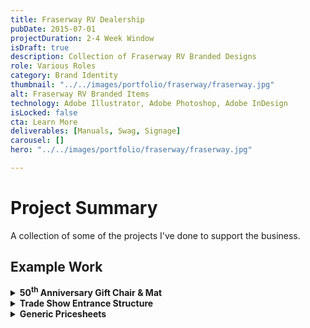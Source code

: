 ```yaml
---
title: Fraserway RV Dealership
pubDate: 2015-07-01
projectDuration: 2-4 Week Window
isDraft: true
description: Collection of Fraserway RV Branded Designs
role: Various Roles
category: Brand Identity
thumbnail: "../../images/portfolio/fraserway/fraserway.jpg"
alt: Fraserway RV Branded Items
technology: Adobe Illustrator, Adobe Photoshop, Adobe InDesign
isLocked: false
cta: Learn More
deliverables: [Manuals, Swag, Signage]
carousel: []
hero: "../../images/portfolio/fraserway/fraserway.jpg"

---
```

 
# Project Summary
A collection of some of the projects I've done to support the business.

## Example Work
<details>
<summary><strong>50<sup>th</sup> Anniversary Gift Chair & Mat</strong></summary>
<p><img class="portfolio-images" src="/images/portfolio/fraserway/chair-mat.jpg"  alt="Newsprint Ad" width="100%" height="100%"></p>

### Project Goal
<p>Designing a gift for customers when they purchase an RV.</p> 

### Project Role
<p>Graphic Designer</p> 

### Key Learnings
<ul><li>Always ensure that the manufacturers send final proofs prior to mass production to avoid mass producing the wrong design.</li></ul>
</details>

<details>
<summary><strong>Trade Show Entrance Structure</strong></summary>
<p><img class="portfolio-images" src="/images/portfolio/fraserway/trade-show-entrance.JPG"  alt="Newsprint Ad" width="100%" height="100%"></p>

### Project Goal
<p>Designing a gift for customers when they purchase an RV.</p> 

### Project Role
<p>Designer</p> 

### Key Learnings
<ul><li>Ensuring that the manufacturers send final proofs prior to production to avoid mass producing the wrong design.</li></ul>
</details>


<details>
<summary><strong>Generic Pricesheets</strong></summary>
<p><img class="portfolio-images" src="/images/portfolio/fraserway/trade-show-entrance.JPG"  alt="Newsprint Ad" width="100%" height="100%"></p>

### Project Goal
<p>Designing a gift for customers when they purchase an RV.</p> 

### Project Role
<p>Designer</p> 

### Key Learnings
<ul><li>Ensuring that the manufacturers send final proofs prior to production to avoid mass producing the wrong design.</li></ul>
</details>



